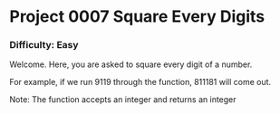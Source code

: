 <h1>Project 0007 Square Every Digits</h1>
<h3>Difficulty: Easy </h3>

Welcome. Here, you are asked to square every digit of a number.

For example, if we run 9119 through the function, 811181 will come out.

Note: The function accepts an integer and returns an integer